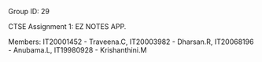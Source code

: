 Group ID: 29

CTSE Assignment 1: EZ NOTES APP.

Members: IT20001452 - Traveena.C, IT20003982 - Dharsan.R, IT20068196 - Anubama.L, IT19980928 - Krishanthini.M
